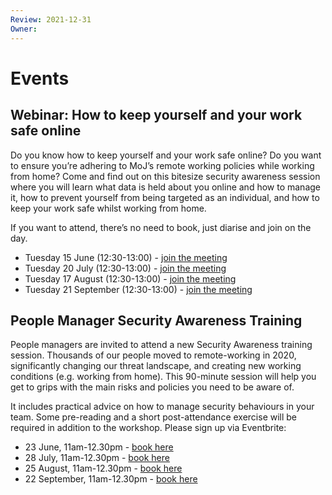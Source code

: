 ```yaml
---
Review: 2021-12-31
Owner:
---
```


# Events

## Webinar: How to keep yourself and your work safe online

Do you know how to keep yourself and your work safe online? Do you want to ensure you’re adhering to MoJ’s remote working policies while working from home? Come and find out on this bitesize security awareness session where you will learn what data is held about you online and how to manage it, how to prevent yourself from being targeted as an individual, and how to keep your work safe whilst working from home.

If you want to attend, there’s no need to book, just diarise and join on the day.

- Tuesday 15 June (12:30-13:00) - [join the meeting](https://intranet.justice.gov.uk/events/how-to-keep-yourself-and-your-work-safe-online/)
- Tuesday 20 July (12:30-13:00) - [join the meeting](https://intranet.justice.gov.uk/events/how-to-keep-yourself-and-your-work-safe-online-2/)
- Tuesday 17 August (12:30-13:00) - [join the meeting](https://intranet.justice.gov.uk/events/how-to-keep-yourself-and-your-work-safe-online-3/)
- Tuesday 21 September (12:30-13:00) - [join the meeting](https://intranet.justice.gov.uk/events/how-to-keep-yourself-and-your-work-safe-online-4/)

## People Manager Security Awareness Training

People managers are invited to attend a new Security Awareness training session. Thousands of our people moved to remote-working in 2020, significantly changing our threat landscape, and creating new working conditions (e.g. working from home). This 90-minute session will help you get to grips with the main risks and policies you need to be aware of.

It includes practical advice on how to manage security behaviours in your team. Some pre-reading and a short post-attendance exercise will be required in addition to the workshop. Please sign up via Eventbrite:

- 23 June, 11am-12.30pm -  [book here](https://intranet.justice.gov.uk/events/people-manager-security-awareness-workshop-3/)
- 28 July, 11am-12.30pm - [book here](https://intranet.justice.gov.uk/events/people-manager-security-awareness-workshop-4/)
- 25 August, 11am-12.30pm - [book here](https://intranet.justice.gov.uk/events/people-manager-security-awareness-workshop-5/)
- 22 September, 11am-12.30pm - [book here](https://intranet.justice.gov.uk/events/people-manager-security-awareness-workshop-6/)
